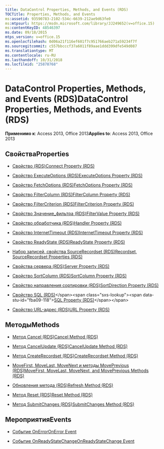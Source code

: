 ```yaml
---
title: DataControl Properties, Methods, and Events (RDS)
TOCTitle: Properties, Methods, and Events
ms:assetid: 93590783-2102-534c-6639-212ae9d63fe0
ms:mtpsurl: https://msdn.microsoft.com/library/JJ249652(v=office.15)
ms:contentKeyID: 48546397
ms.date: 09/18/2015
mtps_version: v=office.15
ms.openlocfilehash: 0d06a21f116ef601f7c951766aeb271a59234f7f
ms.sourcegitcommit: c557bbcccf37a6011f89aae1ddd399dfe549d087
ms.translationtype: MT
ms.contentlocale: ru-RU
ms.lasthandoff: 10/31/2018
ms.locfileid: "25878768"
---
```

# <a name="datacontrol-properties-methods-and-events-rds"></a><span data-ttu-id="fba09-102">DataControl Properties, Methods, and Events (RDS)</span><span class="sxs-lookup"><span data-stu-id="fba09-102">DataControl Properties, Methods, and Events (RDS)</span></span>

<span data-ttu-id="fba09-103">**Применимо к**: Access 2013, Office 2013</span><span class="sxs-lookup"><span data-stu-id="fba09-103">**Applies to**: Access 2013, Office 2013</span></span>

## <a name="properties"></a><span data-ttu-id="fba09-104">Свойства</span><span class="sxs-lookup"><span data-stu-id="fba09-104">Properties</span></span>

- [<span data-ttu-id="fba09-105">Свойство (RDS)</span><span class="sxs-lookup"><span data-stu-id="fba09-105">Connect Property (RDS)</span></span>](connect-property-rds.md)

- [<span data-ttu-id="fba09-106">Свойство ExecuteOptions (RDS)</span><span class="sxs-lookup"><span data-stu-id="fba09-106">ExecuteOptions Property (RDS)</span></span>](executeoptions-property-rds.md)

- [<span data-ttu-id="fba09-107">Свойство FetchOptions (RDS)</span><span class="sxs-lookup"><span data-stu-id="fba09-107">FetchOptions Property (RDS)</span></span>](fetchoptions-property-rds.md)

- [<span data-ttu-id="fba09-108">Свойство FilterColumn (RDS)</span><span class="sxs-lookup"><span data-stu-id="fba09-108">FilterColumn Property (RDS)</span></span>](filtercolumn-property-rds.md)

- [<span data-ttu-id="fba09-109">Свойство FilterCriterion (RDS)</span><span class="sxs-lookup"><span data-stu-id="fba09-109">FilterCriterion Property (RDS)</span></span>](filtercriterion-property-rds.md)

- [<span data-ttu-id="fba09-110">Свойство Значение_фильтра (RDS)</span><span class="sxs-lookup"><span data-stu-id="fba09-110">FilterValue Property (RDS)</span></span>](filtervalue-property-rds.md)

- [<span data-ttu-id="fba09-111">Свойство обработчика (RDS)</span><span class="sxs-lookup"><span data-stu-id="fba09-111">Handler Property (RDS)</span></span>](handler-property-rds.md)

- [<span data-ttu-id="fba09-112">Свойство InternetTimeout (RDS)</span><span class="sxs-lookup"><span data-stu-id="fba09-112">InternetTimeout Property (RDS)</span></span>](internettimeout-property-rds.md)

- [<span data-ttu-id="fba09-113">Свойство ReadyState (RDS)</span><span class="sxs-lookup"><span data-stu-id="fba09-113">ReadyState Property (RDS)</span></span>](readystate-property-rds.md)

- [<span data-ttu-id="fba09-114">Набор записей, свойства SourceRecordset (RDS)</span><span class="sxs-lookup"><span data-stu-id="fba09-114">Recordset, SourceRecordset Properties (RDS)</span></span>](recordset-sourcerecordset-properties-rds.md)

- [<span data-ttu-id="fba09-115">Свойства сервера (RDS)</span><span class="sxs-lookup"><span data-stu-id="fba09-115">Server Property (RDS)</span></span>](server-property-rds.md)

- [<span data-ttu-id="fba09-116">Свойство SortColumn (RDS)</span><span class="sxs-lookup"><span data-stu-id="fba09-116">SortColumn Property (RDS)</span></span>](sortcolumn-property-rds.md)

- [<span data-ttu-id="fba09-117">Свойство направления сортировки (RDS)</span><span class="sxs-lookup"><span data-stu-id="fba09-117">SortDirection Property (RDS)</span></span>](sortdirection-property-rds.md)

- <span data-ttu-id="fba09-118">[Свойство SQL (RDS)](https://msdn.microsoft.com/library/jj248989\(v=office.15\))</span><span class="sxs-lookup"><span data-stu-id="fba09-118">[SQL Property (RDS)](https://msdn.microsoft.com/library/jj248989\(v=office.15\))</span></span>

- [<span data-ttu-id="fba09-119">Свойство URL-адрес (RDS)</span><span class="sxs-lookup"><span data-stu-id="fba09-119">URL Property (RDS)</span></span>](url-property-rds.md)

## <a name="methods"></a><span data-ttu-id="fba09-120">Методы</span><span class="sxs-lookup"><span data-stu-id="fba09-120">Methods</span></span>

- [<span data-ttu-id="fba09-121">Метод Cancel (RDS)</span><span class="sxs-lookup"><span data-stu-id="fba09-121">Cancel Method (RDS)</span></span>](cancel-method-rds.md)

- [<span data-ttu-id="fba09-122">Метод CancelUpdate (RDS)</span><span class="sxs-lookup"><span data-stu-id="fba09-122">CancelUpdate Method (RDS)</span></span>](cancelupdate-method-rds.md)

- [<span data-ttu-id="fba09-123">Метод CreateRecordset (RDS)</span><span class="sxs-lookup"><span data-stu-id="fba09-123">CreateRecordset Method (RDS)</span></span>](createrecordset-method-rds.md)

- [<span data-ttu-id="fba09-124">MoveFirst, MoveLast, MoveNext и методы MovePrevious (RDS)</span><span class="sxs-lookup"><span data-stu-id="fba09-124">MoveFirst, MoveLast, MoveNext, and MovePrevious Methods (RDS)</span></span>](movefirst-movelast-movenext-and-moveprevious-methods-rds.md)

- [<span data-ttu-id="fba09-125">Обновления метода (RDS)</span><span class="sxs-lookup"><span data-stu-id="fba09-125">Refresh Method (RDS)</span></span>](refresh-method-rds.md)

- [<span data-ttu-id="fba09-126">Метод Reset (RDS)</span><span class="sxs-lookup"><span data-stu-id="fba09-126">Reset Method (RDS)</span></span>](reset-method-rds.md)

- [<span data-ttu-id="fba09-127">Метод SubmitChanges (RDS)</span><span class="sxs-lookup"><span data-stu-id="fba09-127">SubmitChanges Method (RDS)</span></span>](submitchanges-method-rds.md)

## <a name="events"></a><span data-ttu-id="fba09-128">Мероприятия</span><span class="sxs-lookup"><span data-stu-id="fba09-128">Events</span></span>

- [<span data-ttu-id="fba09-129">Событие OnError</span><span class="sxs-lookup"><span data-stu-id="fba09-129">OnError Event</span></span>](onerror-event-rds.md)

- [<span data-ttu-id="fba09-130">Событие OnReadyStateChange</span><span class="sxs-lookup"><span data-stu-id="fba09-130">OnReadyStateChange Event</span></span>](onreadystatechange-event-rds.md)

